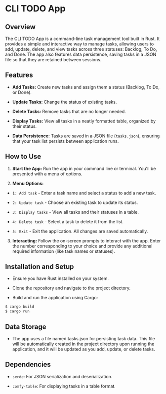 
# CLI TODO App

  

## Overview

  

The CLI TODO App is a command-line task management tool built in Rust. It provides a simple and interactive way to manage tasks, allowing users to add, update, delete, and view tasks across three statuses: Backlog, To Do, and Done. The app also features data persistence, saving tasks in a JSON file so that they are retained between sessions.

  

## Features

  

-  **Add Tasks:** Create new tasks and assign them a status (Backlog, To Do, or Done).

-  **Update Tasks:** Change the status of existing tasks.

-  **Delete Tasks:** Remove tasks that are no longer needed.

-  **Display Tasks:** View all tasks in a neatly formatted table, organized by their status.

-  **Data Persistence:** Tasks are saved in a JSON file (`tasks.json`), ensuring that your task list persists between application runs.

  

## How to Use

  

1.  **Start the App:** Run the app in your command line or terminal. You'll be presented with a menu of options.

  

2.  **Menu Options:**

-  `1: Add task` - Enter a task name and select a status to add a new task.

-  `2: Update task` - Choose an existing task to update its status.

-  `3: Display tasks` - View all tasks and their statuses in a table.

-  `4: Delete task` - Select a task to delete it from the list.

-  `5: Exit` - Exit the application. All changes are saved automatically.

  

3.  **Interacting:** Follow the on-screen prompts to interact with the app. Enter the number corresponding to your choice and provide any additional required information (like task names or statuses).

  

## Installation and Setup

  

- Ensure you have Rust installed on your system.

- Clone the repository and navigate to the project directory.

- Build and run the application using Cargo:

```bash
$ cargo build
$ cargo run
```

  

## Data Storage

  

- The app uses a file named tasks.json for persisting task data. This file will be automatically created in the project directory upon running the application, and it will be updated as you add, update, or delete tasks.

  

## Dependencies

* `serde`: For JSON serialization and deserialization.

* `comfy-table`: For displaying tasks in a table format.
